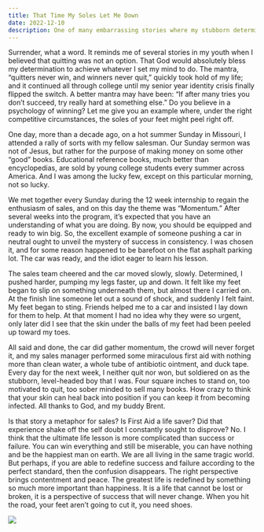 ```yaml
---
title: That Time My Soles Let Me Down
date: 2022-12-10
description: One of many embarrassing stories where my stubborn determination to prove myself leads to stupidity.  “I want to do what I want to do, there are no limits.”
---
```


Surrender, what a word.  It reminds me of several stories in my youth when I believed that quitting was not an option.  That God would absolutely bless my determination to achieve whatever I set my mind to do.  The mantra, “quitters never win, and winners never quit,” quickly took hold of my life; and it continued all through college until my senior year identity crisis finally flipped the switch.  A better mantra may have been: “If after many tries you don’t succeed, try really hard at something else.”  Do you believe in a psychology of winning?  Let me give you an example where, under the right competitive circumstances, the soles of your feet might peel right off.

One day, more than a decade ago, on a hot summer Sunday in Missouri, I attended a rally of sorts with my fellow salesman.  Our Sunday sermon was not of Jesus, but rather for the purpose of making money on some other “good” books.  Educational reference books, much better than encyclopedias, are sold by young college students every summer across America.  And I was among the lucky few, except on this particular morning, not so lucky.

We met together every Sunday during the 12 week internship to regain the enthusiasm of sales, and on this day the theme was “Momentum.”  After several weeks into the program, it’s expected that you have an understanding of what you are doing.  By now, you should be equipped and ready to win big.  So, the excellent example of someone pushing a car in neutral ought to unveil the mystery of success in consistency.  I was chosen it, and for some reason happened to be barefoot on the flat asphalt parking lot.  The car was ready, and the idiot eager to learn his lesson.  

The sales team cheered and the car moved slowly, slowly.  Determined, I pushed harder, pumping my legs faster, up and down.  It felt like my feet began to slip on something underneath them, but almost there I carried on.  At the finish line someone let out a sound of shock, and suddenly I felt faint.  My feet began to sting.  Friends helped me to a car and insisted I lay down for them to help.  At that moment I had no idea why they were so urgent, only later did I see that the skin under the balls of my feet had been peeled up toward my toes.

All said and done, the car did gather momentum, the crowd will never forget it, and my sales manager performed some miraculous first aid with nothing more than clean water, a whole tube of antibiotic ointment, and duck tape.  Every day for the next week, I neither quit nor won, but soldiered on as the stubborn, level-headed boy that I was.  Four square inches to stand on, too motivated to quit, too sober minded to sell many books.  How crazy to think that your skin can heal back into position if you can keep it from becoming infected.  All thanks to God, and my buddy Brent.  

Is that story a metaphor for sales?  Is First Aid a life saver?  Did that experience shake off the self doubt I constantly sought to disprove?  No.  I think that the ultimate life lesson is more complicated than success or failure.  You can win everything and still be miserable, you can have nothing and be the happiest man on earth.  We are all living in the same tragic world.  But perhaps, if you are able to redefine success and failure according to the perfect standard, then the confusion disappears.  The right perspective brings contentment and peace.  The greatest life is redefined by something so much more important than happiness.  It is a life that cannot be lost or broken, it is a perspective of success that will never change.  When you hit the road, your feet aren’t going to cut it, you need shoes.



![](./)




